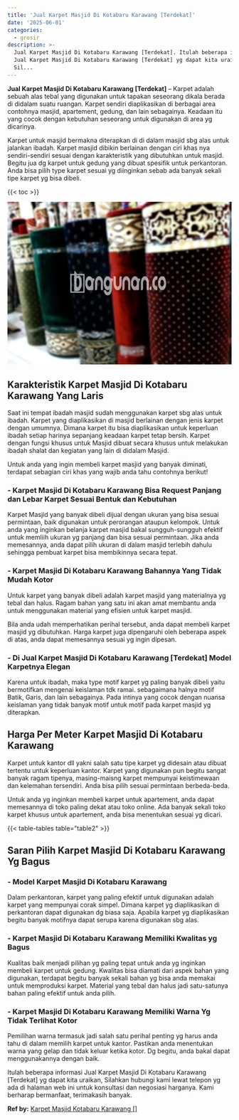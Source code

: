 ```yaml
---
title: 'Jual Karpet Masjid Di Kotabaru Karawang [Terdekat]'
date: '2025-06-01'
categories:
  - grosir
description: >-
  Jual Karpet Masjid Di Kotabaru Karawang [Terdekat]. Itulah beberapa informasi
  Jual Karpet Masjid Di Kotabaru Karawang [Terdekat] yg dapat kita uraikan,
  Sil...
---
```


**Jual Karpet Masjid Di Kotabaru Karawang \[Terdekat\]** – Karpet adalah sebuah alas tebal yang digunakan untuk tapakan seseorang dikala berada di didalam suatu ruangan. Karpet sendiri diaplikasikan di berbagai area contohnya masjid, apartement, gedung, dan lain sebagainya. Keadaan itu yang cocok dengan kebutuhan seseorang untuk digunakan di area yg dicarinya.

Karpet untuk masjid bermakna diterapkan di di dalam masjid sbg alas untuk jalankan ibadah. Karpet masjid dibikin berlainan dengan ciri khas nya sendiri-sendiri sesuai dengan karakteristik yang dibutuhkan untuk masjid. Begitu jua dg karpet untuk gedung yang dibuat spesifik untuk perkantoran. Anda bisa pilih type karpet sesuai yg diinginkan sebab ada banyak sekali tipe karpet yg bisa dibeli.

{{< toc >}}

![Jual Karpet Masjid Di Kotabaru Karawang [Terdekat]](/images/grosir-karpet-murah-52.png)

## Karakteristik Karpet Masjid Di Kotabaru Karawang Yang Laris

Saat ini tempat ibadah masjid sudah menggunakan karpet sbg alas untuk ibadah. Karpet yang diaplikasikan di masjid berlainan dengan jenis karpet dengan umumnya. Dimana karpet itu bisa diaplikasikan untuk keperluan ibadah setiap harinya sepanjang keadaan karpet tetap bersih. Karpet dengan fungsi khusus untuk Masjid dibuat secara khusus untuk melakukan ibadah shalat dan kegiatan yang lain di didalam Masjid.

Untuk anda yang ingin membeli karpet masjid yang banyak diminati, terdapat sebagian ciri khas yang wajib anda tahu contohnya berikut!

### \- Karpet Masjid Di Kotabaru Karawang Bisa Request Panjang dan Lebar Karpet Sesuai Bentuk dan Kebutuhan

Karpet Masjid yang banyak dibeli dijual dengan ukuran yang bisa sesuai permintaan, baik digunakan untuk perorangan ataupun kelompok. Untuk anda yang inginkan belanja karpet masjid bakal sungguh-sungguh efektif untuk memliih ukuran yg panjang dan bisa sesuai permintaan. Jika anda memesannya, anda dapat pilih ukuran di dalam masjid terlebih dahulu sehingga pembuat karpet bisa membikinnya secara tepat.

### \- Karpet Masjid Di Kotabaru Karawang Bahannya Yang Tidak Mudah Kotor

Untuk karpet yang banyak dibeli adalah karpet masjid yang materialnya yg tebal dan halus. Ragam bahan yang satu ini akan amat membantu anda untuk menggunakan material yang efisien untuk karpet masjid.

Bila anda udah memperhatikan perihal tersebut, anda dapat membeli karpet masjid yg dibutuhkan. Harga karpet juga dipengaruhi oleh beberapa aspek di atas, anda dapat memesannya sesuai yg ingin dipesan.

### \- Di Jual Karpet Masjid Di Kotabaru Karawang \[Terdekat\] Model Karpetnya Elegan

Karena untuk ibadah, maka type motif karpet yg paling banyak dibeli yaitu bermotifkan mengenai keislaman tdk ramai. sebagaimana halnya motif Batik, Garis, dan lain sebagainya. Pada intinya yang cocok dengan nuansa keislaman yang tidak banyak motif untuk motif pada karpet masjid yg diterapkan.

## Harga Per Meter Karpet Masjid Di Kotabaru Karawang

Karpet untuk kantor dll yakni salah satu tipe karpet yg didesain atau dibuat tertentu untuk keperluan kantor. Karpet yang digunakan pun begitu sangat banyak ragam tipenya, masing-maisng karpet mempunyai keistimewaan dan kelemahan tersendiri. Anda bisa pilih sesuai permintaan berbeda-beda.

Untuk anda yg inginkan membeli karpet untuk apartement, anda dapat memesannya di toko paling dekat atau toko online. Ada banyak sekali toko karpet khusus untuk apartement, anda bisa menentukan sesuai yg dicari.

{{< table-tables table="table2" >}}

## Saran Pilih Karpet Masjid Di Kotabaru Karawang Yg Bagus

### \- Model Karpet Masjid Di Kotabaru Karawang

Dalam perkantoran, karpet yang paling efektif untuk digunakan adalah karpet yang mempunyai corak simpel. Dimana karpet yg diaplikasikan di perkantoran dapat digunakan dg biasa saja. Apabila karpet yg diaplikasikan begitu banyak motifnya dapat serupa karena digunakan sbg alas.

### \- Karpet Masjid Di Kotabaru Karawang Memiliki Kwalitas yg Bagus

Kualitas baik menjadi pilihan yg paling tepat untuk anda yg inginkan membeli karpet untuk gedung. Kwalitas bisa diamati dari aspek bahan yang digunakan, terdapat begitu banyak sekali bahan yg bisa anda memakai untuk memproduksi karpet. Material yang tebal dan halus jadi satu-satunya bahan paling efektif untuk anda pilih.

### \- Karpet Masjid Di Kotabaru Karawang Memiliki Warna Yg Tidak Terlihat Kotor

Pemilihan warna termasuk jadi salah satu perihal penting yg harus anda tahu di dalam memilih karpet untuk kantor. Pastikan anda menentukan warna yang gelap dan tidak keluar ketika kotor. Dg begitu, anda bakal dapat menggunakannya dengan baik.

Itulah beberapa informasi Jual Karpet Masjid Di Kotabaru Karawang \[Terdekat\] yg dapat kita uraikan, Silahkan hubungi kami lewat telepon yg ada di halaman web ini untuk konsultasi dan negosiasi harganya. Kami berharap bermanfaat, terimakasih banyak.

**Ref by:**  [Karpet Masjid Kotabaru Karawang []](https://id.wikipedia.org/wiki/Karpet)
